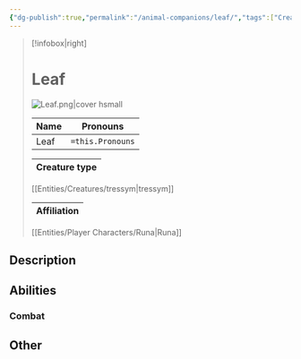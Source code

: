 ```yaml
---
{"dg-publish":true,"permalink":"/animal-companions/leaf/","tags":["Creature"]}
---
```



> [!infobox|right]
> # Leaf
> ![Leaf.png|cover hsmall](/img/user/Images/Creatures/Leaf.png)
> 
> Name | Pronouns |
> ---|---|
> Leaf | `=this.Pronouns` |
> 
> Creature type |
> ---|
> [[Entities/Creatures/tressym\|tressym]]
> 
> Affiliation |
> ---|
> [[Entities/Player Characters/Runa\|Runa]]





## Description

## Abilities 

### Combat

## Other

